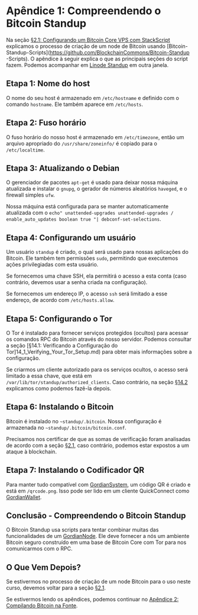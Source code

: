# Apêndice 1: Compreendendo o Bitcoin Standup

Na seção [§2.1: Configurando um Bitcoin Core VPS com StackScript](02_1_Setting_Up_a_Bitcoin-Core_VPS_with_StackScript.md) explicamos o processo de criação de um node de Bitcoin usando [Bitcoin-Standup-Scripts](https://github.com/BlockchainCommons/Bitcoin-Standup -Scripts). O apêndice à seguir explica o que as principais seções do script fazem. Podemos acompanhar em [Linode Standup](https://github.com/BlockchainCommons/Bitcoin-Standup-Scripts/blob/master/Scripts/LinodeStandUp.sh) em outra janela.

## Etapa 1: Nome do host

O nome do seu host é armazenado em `/etc/hostname` e definido com o comando `hostname`. Ele também aparece em `/etc/hosts`.

## Etapa 2: Fuso horário

O fuso horário do nosso host é armazenado em `/etc/timezone`, então um arquivo apropriado do `/usr/share/zoneinfo/` é copiado para o `/etc/localtime`.

## Etapa 3: Atualizando o Debian

O gerenciador de pacotes `apt-get` é usado para deixar nossa máquina atualizada e instalar o `gnupg`, o gerador de números aleatórios `haveged`, e o firewall simples `ufw`.

Nossa máquina está configurada para se manter automaticamente atualizada com o `echo" unattended-upgrades unattended-upgrades / enable_auto_updates boolean true "| debconf-set-selections`.

## Etapa 4: Configurando um usuário

Um usuário `standup` é criado, o qual será usado para nossas aplicações do Bitcoin. Ele também tem permissões `sudo`, permitindo que executemos ações privilegiadas com esta usuário.

Se fornecemos uma chave SSH, ela permitirá o acesso a esta conta (caso contrário, devemos usar a senha criada na configuração).

Se fornecemos um endereço IP, o acesso `ssh` será limitado a esse endereço, de acordo com `/etc/hosts.allow`.

## Etapa 5: Configurando o Tor

O Tor é instalado para fornecer serviços protegidos (ocultos) para acessar os comandos RPC do Bitcoin através do nosso servidor.  Podemos consultar a seção [§14.1: Verificando a Configuração do Tor]14_1_Verifying_Your_Tor_Setup.md) para obter mais informações sobre a configuração.

Se criarmos um cliente autorizado para os serviços ocultos, o acesso será limitado a essa chave, que está em `/var/lib/tor/standup/authorized_clients`. Caso contrário, na seção [§14.2](14_2_Changing_Your_Bitcoin_Hidden_Services.md) explicamos como podemos fazê-la depois.

## Etapa 6: Instalando o Bitcoin

Bitcoin é instalado no `~standup/.bitcoin`. Nossa configuração é armazenada no `~standup/.bitcoin/bitcoin.conf`.

Precisamos nos certificar de que as somas de verificação foram analisadas de acordo com a seção [§2.1](02_1_Setting_Up_a_Bitcoin-Core_VPS_with_StackScript.md), caso contrário, podemos estar expostos a um ataque à blockchain.

## Etapa 7: Instalando o Codificador QR

Para manter tudo compatível com [GordianSystem](https://github.com/BlockchainCommons/GordianSystem), um código QR é criado e está em `/qrcode.png`. Isso pode ser lido em um cliente QuickConnect como [GordianWallet](https://github.com/BlockchainCommons/GordianWallet-iOS).

## Conclusão - Compreendendo o Bitcoin Standup

O Bitcoin Standup usa scripts para tentar combinar muitas das funcionalidades de um [GordianNode](https://github.com/BlockchainCommons/GordianNode-macOS). Ele deve fornecer a nós um ambiente Bitcoin seguro construído em uma base de Bitcoin Core com Tor para nos comunicarmos com o RPC.

## O Que Vem Depois?

Se estivermos no processo de criação de um node Bitcoin para o uso neste curso, devemos voltar para a seção [§2.1](02_1_Setting_Up_a_Bitcoin-Core_VPS_with_StackScript.md).

Se estivermos lendo os apêndices, podemos continuar no [Apêndice 2: Compilando Bitcoin na Fonte](A2_0_Compiling_Bitcoin_from_Source.md).